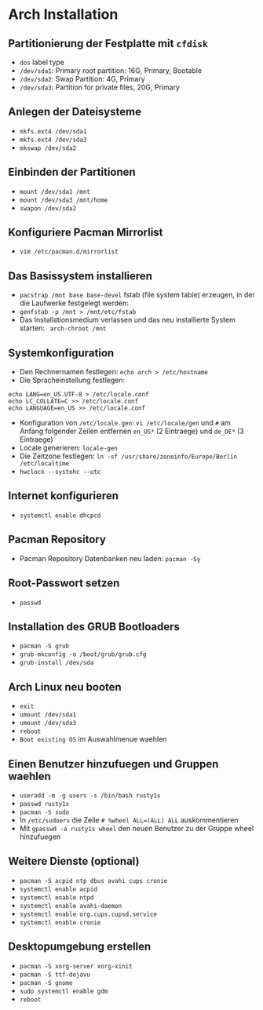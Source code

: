 # Arch Installation

## Partitionierung der Festplatte mit `cfdisk`

* `dos` label type
* `/dev/sda1`: Primary root partition: 16G, Primary, Bootable
* `/dev/sda2`: Swap Partition: 4G, Primary
* `/dev/sda3`: Partition for private files, 20G, Primary

## Anlegen der Dateisysteme

* `mkfs.ext4 /dev/sda1`
* `mkfs.ext4 /dev/sda3`
* `mkswap /dev/sda2`

## Einbinden der Partitionen

* `mount /dev/sda1 /mnt`
* `mount /dev/sda3 /mnt/home`
* `swapon /dev/sda2`

## Konfiguriere Pacman Mirrorlist

* `vim /etc/pacman.d/mirrorlist`

## Das Basissystem installieren

* `pacstrap /mnt base base-devel`
fstab (file system table) erzeugen, in der die Laufwerke festgelegt werden:
* `genfstab -p /mnt > /mnt/etc/fstab`
* Das Installationsmedium verlassen und das neu installierte System starten: ` arch-chroot /mnt`

## Systemkonfiguration

* Den Rechnernamen festlegen: `echo arch > /etc/hostname`
* Die Spracheinstellung festlegen:
```
echo LANG=en_US.UTF-8 > /etc/locale.conf
echo LC_COLLATE=C >> /etc/locale.conf
echo LANGUAGE=en_US >> /etc/locale.conf
```
* Konfiguration von `/etc/locale.gen`: `vi /etc/locale/gen` und `#` am Anfang folgender Zeilen entfernen `en_US*` (2 Eintraege) und `de_DE*` (3 Eintraege)
* Locale generieren: `locale-gen`
* Die Zeitzone festlegen: `ln -sf /usr/share/zoneinfo/Europe/Berlin /etc/localtime`
* `hwclock --systohc --utc`

## Internet konfigurieren

* `systemctl enable dhcpcd`

## Pacman Repository
* Pacman Repository Datenbanken neu laden: `pacman -Sy`

## Root-Passwort setzen

* `passwd`

## Installation des GRUB Bootloaders

* `pacman -S grub`
* `grub-mkconfig -o /boot/grub/grub.cfg`
* `grub-install /dev/sda`

## Arch Linux neu booten

* `exit`
* `umount /dev/sda1`
* `umount /dev/sda3`
* `reboot`
* `Boot existing OS` im Auswahlmenue waehlen

## Einen Benutzer hinzufuegen und Gruppen waehlen

* `useradd -m -g users -s /bin/bash rusty1s`
* `passwd rusty1s`
* `pacman -S sudo`
* In `/etc/sudoers` die Zeile `# %wheel ALL=(ALL) ALL` auskommentieren
* Mit `gpasswd -a rusty1s wheel` den neuen Benutzer zu der Gruppe wheel hinzufuegen

## Weitere Dienste (optional)

* `pacman -S acpid ntp dbus avahi cups cronie`
* `systemctl enable acpid`
* `systemctl enable ntpd`
* `systemctl enable avahi-daemon`
* `systemctl enable org.cups.cupsd.service`
* `systemctl enable cronie`

## Desktopumgebung erstellen

* `pacman -S xorg-server xorg-xinit`
* `pacman -S ttf-dejavu`
* `pacman -S gnome`
* `sudo systemctl enable gdm`
* `reboot`
